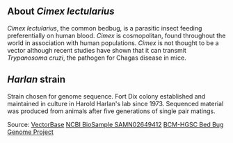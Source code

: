 About *Cimex lectularius*
-------------------------

*Cimex lectularius*, the common bedbug, is a parasitic insect feeding
preferentially on human blood. *Cimex* is cosmopolitan, found throughout
the world in association with human populations. *Cimex* is not thought
to be a vector although recent studies have shown that it can transmit
*Trypanosoma cruzi*, the pathogen for Chagas disease in mice.

*Harlan* strain
---------------

Strain chosen for genome sequence. Fort Dix colony established and
maintained in culture in Harold Harlan\'s lab since 1973. Sequenced
material was produced from animals after five generations of
single pair matings.

Source:
[VectorBase](https://www.vectorbase.org/organisms/cimex-lectularius)
[NCBI BioSample SAMN02649412](https://www.ncbi.nlm.nih.gov/biosample/SAMN02649412/)
[BCM-HGSC Bed Bug Genome Project](https://www.hgsc.bcm.edu/arthropods/bed-bug-genome-project)
